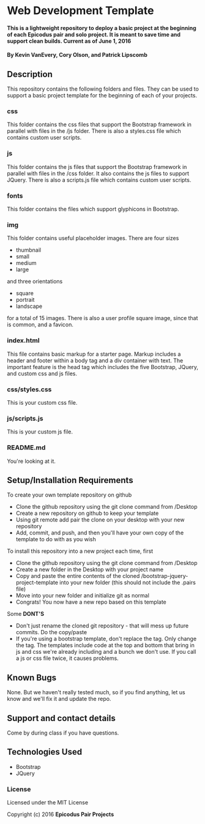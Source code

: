 # Web Development Template

#### This is a lightweight repository to deploy a basic project at the beginning of each Epicodus pair and solo project. It is meant to save time and support clean builds. Current as of June 1, 2016

#### By Kevin VanEvery, Cory Olson, and Patrick Lipscomb

## Description

This repository contains the following folders and files.  They can be used to support a basic project template for the beginning of each of your projects.

### css

This folder contains the css files that support the Bootstrap framework in parallel with files in the /js folder.  There is also a styles.css file which contains custom user scripts.

### js

This folder contains the js files that support the Bootstrap framework in parallel with files in the /css folder.  It also contains the js files to support JQuery.  There is also a scripts.js file which contains custom user scripts.

### fonts

This folder contains the files which support glyphicons in Bootstrap.

### img

This folder contains useful placeholder images.  There are four sizes

* thumbnail
* small
* medium
* large

and three orientations

* square
* portrait
* landscape

for a total of 15 images.  There is also a user profile square image, since that is common, and a favicon.

### index.html

This file contains basic markup for a starter page.  Markup includes a header and footer within a body tag and a div container with text.  The important feature is the head tag which includes the five Bootstrap, JQuery, and custom css and js files.  

### css/styles.css

This is your custom css file.

### js/scripts.js

This is your custom js file.

### README.md

You're looking at it.

## Setup/Installation Requirements

To create your own template repository on github

* Clone the github repository using the git clone command from /Desktop
* Create a new repository on github to keep your template
* Using git remote add pair the clone on your desktop with your new repository
* Add, commit, and push, and then you'll have your own copy of the template to do with as you wish

To install this repository into a new project each time, first

* Clone the github repository using the git clone command from /Desktop
* Create a new folder in the Desktop with your project name
* Copy and paste the entire contents of the cloned /bootstrap-jquery-project-template into your new folder (this should not include the .pairs file)
* Move into your new folder and initialize git as normal
* Congrats! You now have a new repo based on this template

Some **DONT'S**

* Don't just rename the cloned git repository - that will mess up future commits.  Do the copy/paste
* If you're using a bootstrap template, don't replace the <head> tag.  Only change the <body> tag.  The templates include code at the top and bottom that bring in js and css we're already including and a bunch we don't use.  If you call a js or css file twice, it causes problems.

## Known Bugs

None.  But we haven't really tested much, so if you find anything, let us know and we'll fix it and update the repo.  

## Support and contact details

Come by during class if you have questions.

## Technologies Used

* Bootstrap
* JQuery

### License

Licensed under the MIT License

Copyright (c) 2016 **Epicodus Pair Projects**
